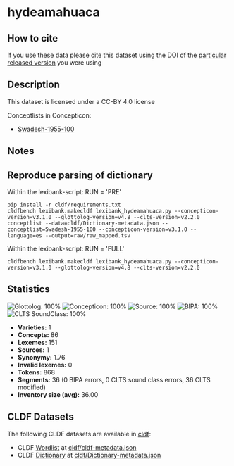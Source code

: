 # hydeamahuaca

## How to cite

If you use these data please cite
this dataset using the DOI of the [particular released version](../../releases/) you were using

## Description


This dataset is licensed under a CC-BY 4.0 license


Conceptlists in Concepticon:
- [Swadesh-1955-100](https://concepticon.clld.org/contributions/Swadesh-1955-100)
## Notes

## Reproduce parsing of dictionary

Within the lexibank-script: RUN = 'PRE'

```CLI
pip install -r cldf/requirements.txt
cldfbench lexibank.makecldf lexibank_hydeamahuaca.py --concepticon-version=v3.1.0 --glottolog-version=v4.8 --clts-version=v2.2.0
conceptlist --data=cldf/Dictionary-metadata.json --conceptlist=Swadesh-1955-100 --concepticon-version=v3.1.0 --language=es --output=raw/raw_mapped.tsv
```

Within the lexibank-script: RUN = 'FULL'

```CLI
cldfbench lexibank.makecldf lexibank_hydeamahuaca.py --concepticon-version=v3.1.0 --glottolog-version=v4.8 --clts-version=v2.2.0
```



## Statistics


![Glottolog: 100%](https://img.shields.io/badge/Glottolog-100%25-brightgreen.svg "Glottolog: 100%")
![Concepticon: 100%](https://img.shields.io/badge/Concepticon-100%25-brightgreen.svg "Concepticon: 100%")
![Source: 100%](https://img.shields.io/badge/Source-100%25-brightgreen.svg "Source: 100%")
![BIPA: 100%](https://img.shields.io/badge/BIPA-100%25-brightgreen.svg "BIPA: 100%")
![CLTS SoundClass: 100%](https://img.shields.io/badge/CLTS%20SoundClass-100%25-brightgreen.svg "CLTS SoundClass: 100%")

- **Varieties:** 1
- **Concepts:** 86
- **Lexemes:** 151
- **Sources:** 1
- **Synonymy:** 1.76
- **Invalid lexemes:** 0
- **Tokens:** 868
- **Segments:** 36 (0 BIPA errors, 0 CLTS sound class errors, 36 CLTS modified)
- **Inventory size (avg):** 36.00


## CLDF Datasets

The following CLDF datasets are available in [cldf](cldf):

- CLDF [Wordlist](https://github.com/cldf/cldf/tree/master/modules/Wordlist) at [cldf/cldf-metadata.json](cldf/cldf-metadata.json)
- CLDF [Dictionary](https://github.com/cldf/cldf/tree/master/modules/Dictionary) at [cldf/Dictionary-metadata.json](cldf/Dictionary-metadata.json)